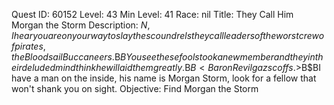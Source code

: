 Quest ID: 60152
Level: 43
Min Level: 41
Race: nil
Title: They Call Him Morgan the Storm
Description: $N, I hear you are on your way to slay the scoundrels they call leaders of the worst crew of pirates, the Bloodsail Buccaneers.$B$BYou see these fools took a new member and they in their deluded mind think he will aid them greatly.$B$B<Baron Revilgaz scoffs.>$B$BI have a man on the inside, his name is Morgan Storm, look for a fellow that won't shank you on sight.
Objective: Find Morgan the Storm
